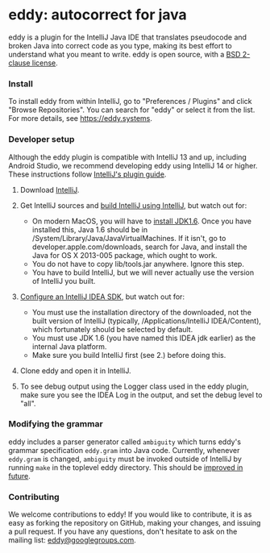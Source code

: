 eddy: autocorrect for java
==========================

eddy is a plugin for the IntelliJ Java IDE that translates pseudocode and broken Java
into correct code as you type, making its best effort to understand what you meant to
write.  eddy is open source, with a
[BSD 2-clause license](https://github.com/eddysystems/eddy/blob/master/LICENSE).

### Install

To install eddy from within IntelliJ, go to "Preferences / Plugins" and click
"Browse Repositories". You can search for "eddy" or select it from the list.
For more details, see https://eddy.systems.

### Developer setup

Although the eddy plugin is compatible with IntelliJ 13 and up, including Android Studio,
we recommend developing eddy using IntelliJ 14 or higher.  These instructions follow
[IntelliJ's plugin guide](http://confluence.jetbrains.com/display/IDEADEV/Getting+Started+with+Plugin+Development#GettingStartedwithPluginDevelopment-anchor2).

1. Download [IntelliJ](https://www.jetbrains.com/idea/download).

2. Get IntelliJ sources and
   [build IntelliJ using IntelliJ](http://www.jetbrains.org/pages/viewpage.action?pageId=983225),
   but watch out for:

   * On modern MacOS, you will have to [install JDK1.6](http://support.apple.com/kb/DL1572).
     Once you have installed this, Java 1.6 should be in /System/Library/Java/JavaVirtualMachines.
     If it isn't, go to developer.apple.com/downloads, search for Java, and install the Java for
     OS X 2013-005 package, which ought to work.
   * You do not have to copy lib/tools.jar anywhere. Ignore this step.
   * You have to build IntelliJ, but we will never actually use the version of IntelliJ you built.

3. [Configure an IntelliJ IDEA SDK](http://www.jetbrains.org/pages/viewpage.action?pageId=983225),
   but watch out for:

   * You must use the installation directory of the downloaded, not the built version of IntelliJ
     (typically, /Applications/IntelliJ IDEA/Content), which fortunately should be selected by default.
   * You must use JDK 1.6 (you have named this IDEA jdk earlier) as the internal Java platform.
   * Make sure you build IntelliJ first (see 2.) before doing this.

4. Clone eddy and open it in IntelliJ.

5. To see debug output using the Logger class used in the eddy plugin, make sure you see the IDEA
   Log in the output, and set the debug level to "all".

### Modifying the grammar

eddy includes a parser generator called `ambiguity` which turns eddy's grammar
specification `eddy.gram` into Java code.  Currently, whenever `eddy.gram` is
changed, `ambiguity` must be invoked outside of IntelliJ by running `make` in
the toplevel eddy directory.  This should be
[improved in future](https://github.com/eddysystems/eddy/issues/39).

### Contributing

We welcome contributions to eddy!  If you would like to contribute, it is as easy as forking the
repository on GitHub, making your changes, and issuing a pull request.  If you have any questions,
don't hesitate to ask on the mailing list:
[eddy@googlegroups.com](https://groups.google.com/forum/#!forum/eddy).
